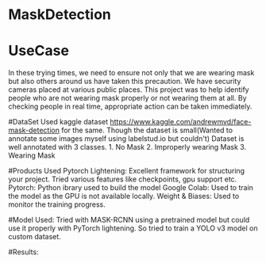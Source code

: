 # MaskDetection
# UseCase 
In these trying times, we need to ensure not only that we are wearing mask but also others around us have taken this precaution. We have security cameras placed at various public places. This project was to help identify people who are not wearing mask properly or not wearing them at all. By checking people in real time, appropriate action can be taken immediately.

#DataSet 
Used kaggle dataset https://www.kaggle.com/andrewmvd/face-mask-detection for  the same. 
Though the dataset is small(Wanted to annotate some images myself using labelstud.io but couldn't)
Dataset is well annotated with 3 classes. 
        1. No Mask 
        2. Improperly wearing Mask 
        3. Wearing Mask

#Products Used 
   Pytorch Lightening: Excellent framework for structuring your project. Tried various features like checkpoints, gpu support etc.
   Pytorch: Python ibrary used to build the model
   Google Colab: Used to train the model as the GPU is not available locally.
   Weight & Biases: Used to monitor the training progress.

#Model Used: 
    Tried with MASK-RCNN using a pretrained model but could use it properly with PyTorch lightening. So tried to train a YOLO v3 model on custom dataset. 

#Results:

